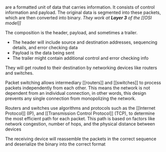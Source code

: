 are a formatted unit of data that carries information. It consists of control information and payload. The original data is segmented into these packets, which are then converted into binary. *They work at **Layer 3** of the [[OSI model]]*

The composition is the header, payload, and sometimes a trailer. 
* The header will include source and destination addresses, sequencing details, and error checking data
* Payload is the data being sent
* The trailer might contain additional control and error checking info

They will get routed to their destination by networking devices like routers and switches.

Packet switching allows intermediary [[routers]] and [[switches]] to process packets independently from each other. This means the network is not dependent from an individual connection, in other words, this design prevents any single connection from monopolizing the network. 

Routers and switches use algorithms and protocols such as the [[Internet Protocol]] (IP), and [[Transmission Control Protocol]] (TCP), to determine the most efficient path for each packet. This path is based on factors like network congestion, number of hops, and the physical distance between devices

The receiving device will reassemble the packets in the correct sequence and deserialize the binary into the correct format